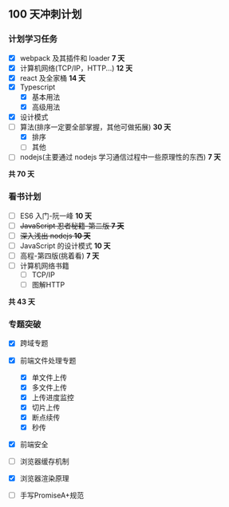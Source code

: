 ## 100 天冲刺计划

### 计划学习任务

- [x] webpack 及其插件和 loader **7 天**
- [x] 计算机网络(TCP/IP，HTTP...) **12 天**
- [x] react 及全家桶 **14 天**
- [x] Typescript
  - [x] 基本用法
  - [x] 高级用法
- [x] 设计模式
- [ ] 算法(排序一定要全部掌握，其他可做拓展) **30 天**
  - [x] 排序
  - [ ] 其他
- [ ] nodejs(主要通过 nodejs 学习通信过程中一些原理性的东西) **7 天**

**共 70 天**

### 看书计划

- [ ] ES6 入门-阮一峰 **10 天**
- [ ] ~~JavaScript 忍者秘籍-第二版 **7 天**~~
- [ ] ~~深入浅出 nodejs **10 天**~~
- [ ] JavaScript 的设计模式 **10 天**
- [ ] 高程-第四版(挑着看) **7 天**
- [ ] 计算机网络书籍
  - [ ] TCP/IP
  - [ ] 图解HTTP

**共 43 天**

### 专题突破

- [x] 跨域专题
- [x] 前端文件处理专题
    - [x] 单文件上传
    - [x] 多文件上传
    - [x] 上传进度监控
    - [x] 切片上传
    - [x] 断点续传
    - [x] 秒传
- [x] 前端安全
- [ ] 浏览器缓存机制
- [x] 浏览器渲染原理
- [ ] 手写PromiseA+规范

